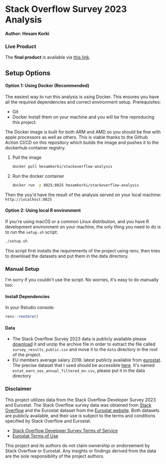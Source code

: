 # Stack Overflow Survey 2023 Analysis

**Author: Hesam Korki**

### Live Product

The **final product** is available via [this link](https://hesamkorki.github.io/stackoverflow-analysis/).

## Setup Options

#### Option 1: Using Docker (Recommended)
The easiest way to run this analysis is using Docker. This ensures you have all the required dependencies and correct environment setup.
Prerequisites:
- Git
- Docker
Install them on your machine and you will be fine reproducing this project.

The Docker image is built for both ARM and AMD so you should be fine with apple processors as well as others. This is viable thanks to the Github Action CI/CD on this repository which builds the image and pushes it to the dockerhub container registry.

1. Pull the image
   ```bash
   docker pull hesamkorki/stackoverflow-analysis
   ```
2. Run the docker container
   ```bash
   docker run -p 8025:8025 hesamkorki/stackoverflow-analysis
   ```
Then the you'd have the result of the analysis served on your local machine: `http://localhost:8025`



#### Option 2: Using local R environment

If you're using macOS or a common Linux distribution, and you have R development environment on your machine, the only thing you need to do is to run the `setup.sh` script:

```bash
./setup.sh
```

This script first installs the requirements of the project using renv, then tries to download the datasets and put them in the data directory.

### Manual Setup

I'm sorry if you couldn't use the script. No worries, it's easy to do manually too:

#### Install Dependencies

In your Rstudio console:

```r
renv::restore()
```

#### Data

- The Stack Overflow Survey 2023 data is publicly available please [download](https://cdn.stackoverflow.co/files/jo7n4k8s/production/49915bfd46d0902c3564fd9a06b509d08a20488c.zip/stack-overflow-developer-survey-2023.zip) it and unzip the archive file in order to extract the file called `survey_results_public.csv` and move it to the `data` directory in the root of the project.
- EU members average salary 2018: latest publicly available from [eurostat](https://ec.europa.eu/eurostat/). The precise dataset that I used should be accessible  [here](https://ec.europa.eu/eurostat/api/dissemination/sdmx/3.0/data/dataflow/ESTAT/earn_ses_annual/1.0/A.B-S_X_O.TOTAL.FT.TOTAL.T.MEAN_E_EUR.*?c[geo]=BE,BG,CZ,DK,DE,EE,IE,EL,ES,FR,HR,IT,CY,LV,LT,LU,HU,MT,NL,AT,PL,PT,RO,SI,SK,FI,SE,IS,NO,CH,UK,ME,MK,AL,RS,TR&compress=false&format=csvdata&formatVersion=2.0&c[TIME_PERIOD]=ge:2018+le:2018&lang=en&labels=name). It's named `estat_earn_ses_annual_filtered_en.csv`, please put it in the data directory

### Disclaimer

This project utilizes data from the Stack Overflow Developer Survey 2023 and Eurostat. The Stack Overflow survey data was obtained from [Stack Overflow](https://insights.stackoverflow.com/survey) and the Eurostat dataset from the [Eurostat website](https://ec.europa.eu/eurostat/). Both datasets are publicly available, and their use is subject to the terms and conditions specified by Stack Overflow and Eurostat.

- [Stack Overflow Developer Survey Terms of Service](https://stackoverflow.com/legal/terms-of-service/public)
- [Eurostat Terms of Use](https://ec.europa.eu/info/legal-notice_en)

This project and its authors do not claim ownership or endorsement by Stack Overflow or Eurostat. Any insights or findings derived from the data are the sole responsibility of the project authors.
